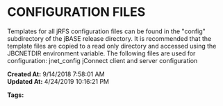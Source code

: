 # CONFIGURATION FILES

Templates for all jRFS configuration files can be found in the "config" subdirectory of the jBASE release directory. It is recommended that the template files are copied to a read only directory and accessed using the JBCNETDIR environment variable. The following files are used for configuration: jnet_config jConnect client and server configuration   

**Created At:** 9/14/2018 7:58:01 AM  
**Updated At:** 4/24/2019 10:16:21 PM  

**Tags:**
<badge text='jrfs configuration' vertical='middle' />
